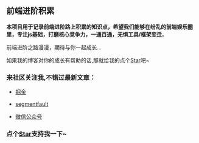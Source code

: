 ## 前端进阶积累


**本项目用于记录前端进阶路上积累的知识点，希望我们能够在纷乱的前端娱乐圈里，专注js基础，打磨核心竞争力，一通百通，无惧工具/框架变迁**。


前端进阶之路漫漫，期待与你一起成长...

如果我的博客对你的成长有帮助的话,那就给我的点个[Star](https://github.com/OBKoro1/web_accumulate)吧~

### 来社区关注我,不错过最新文章：

* [掘金](https://juejin.im/user/58714f0eb123db4a2eb95372/posts)
 
* [segmentfault](https://segmentfault.com/u/obkoro1/articles)
    
* [微信公众号](https://github.com/OBKoro1/articleImg_src/blob/master/juejin/1631b6f52f7e7015.jpeg?raw=true)
<!-- 特殊字符串：用于修改/删除markdown的结尾提示语-OBKoro1 -->
### 点个[Star](https://github.com/OBKoro1/web_accumulate)支持我一下~


